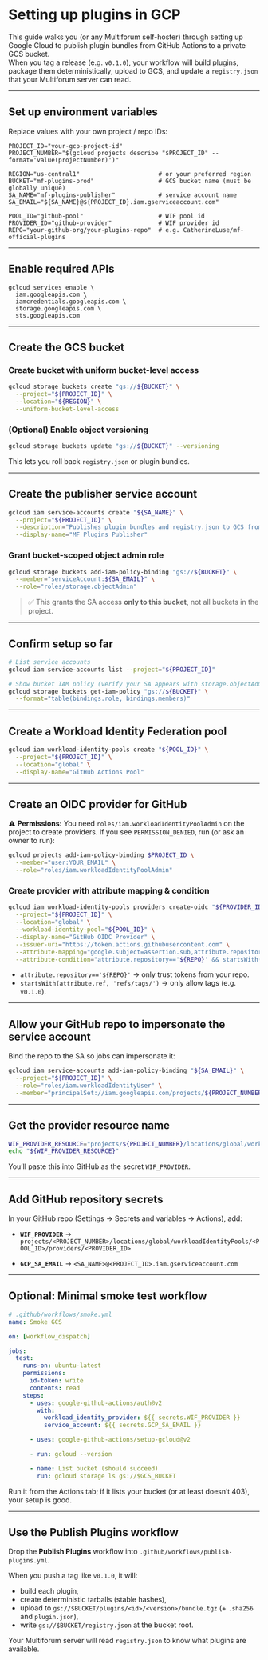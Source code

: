 # Setting up plugins in GCP

This guide walks you (or any Multiforum self-hoster) through setting up Google Cloud to publish plugin bundles from GitHub Actions to a private GCS bucket.  
When you tag a release (e.g. `v0.1.0`), your workflow will build plugins, package them deterministically, upload to GCS, and update a `registry.json` that your Multiforum server can read.

---

## Set up environment variables

Replace values with your own project / repo IDs:

```
PROJECT_ID="your-gcp-project-id"
PROJECT_NUMBER="$(gcloud projects describe "$PROJECT_ID" --format='value(projectNumber)')"

REGION="us-central1"                      # or your preferred region
BUCKET="mf-plugins-prod"                  # GCS bucket name (must be globally unique)
SA_NAME="mf-plugins-publisher"            # service account name
SA_EMAIL="${SA_NAME}@${PROJECT_ID}.iam.gserviceaccount.com"

POOL_ID="github-pool"                     # WIF pool id
PROVIDER_ID="github-provider"             # WIF provider id
REPO="your-github-org/your-plugins-repo"  # e.g. CatherineLuse/mf-official-plugins

```

---

## Enable required APIs

```
gcloud services enable \
  iam.googleapis.com \
  iamcredentials.googleapis.com \
  storage.googleapis.com \
  sts.googleapis.com
```

---

## Create the GCS bucket

### Create bucket with uniform bucket-level access

```bash
gcloud storage buckets create "gs://${BUCKET}" \
  --project="${PROJECT_ID}" \
  --location="${REGION}" \
  --uniform-bucket-level-access
```

### (Optional) Enable object versioning

```bash
gcloud storage buckets update "gs://${BUCKET}" --versioning
```

This lets you roll back `registry.json` or plugin bundles.

---

## Create the publisher service account

```bash
gcloud iam service-accounts create "${SA_NAME}" \
  --project="${PROJECT_ID}" \
  --description="Publishes plugin bundles and registry.json to GCS from GitHub Actions" \
  --display-name="MF Plugins Publisher"
```

### Grant bucket-scoped object admin role

```bash
gcloud storage buckets add-iam-policy-binding "gs://${BUCKET}" \
  --member="serviceAccount:${SA_EMAIL}" \
  --role="roles/storage.objectAdmin"
```

> ✅ This grants the SA access **only to this bucket**, not all buckets in the project.

---

## Confirm setup so far

```bash
# List service accounts
gcloud iam service-accounts list --project="${PROJECT_ID}"

# Show bucket IAM policy (verify your SA appears with storage.objectAdmin)
gcloud storage buckets get-iam-policy "gs://${BUCKET}" \
  --format="table(bindings.role, bindings.members)"
```

---

## Create a Workload Identity Federation pool

```bash
gcloud iam workload-identity-pools create "${POOL_ID}" \
  --project="${PROJECT_ID}" \
  --location="global" \
  --display-name="GitHub Actions Pool"
```

---

## Create an OIDC provider for GitHub

⚠️ **Permissions:** You need `roles/iam.workloadIdentityPoolAdmin` on the project to create providers.
If you see `PERMISSION_DENIED`, run (or ask an owner to run):

```bash
gcloud projects add-iam-policy-binding $PROJECT_ID \
  --member="user:YOUR_EMAIL" \
  --role="roles/iam.workloadIdentityPoolAdmin"
```

### Create provider with attribute mapping & condition

```bash
gcloud iam workload-identity-pools providers create-oidc "${PROVIDER_ID}" \
  --project="${PROJECT_ID}" \
  --location="global" \
  --workload-identity-pool="${POOL_ID}" \
  --display-name="GitHub OIDC Provider" \
  --issuer-uri="https://token.actions.githubusercontent.com" \
  --attribute-mapping="google.subject=assertion.sub,attribute.repository=assertion.repository,attribute.ref=assertion.ref" \
  --attribute-condition="attribute.repository=='${REPO}' && startsWith(attribute.ref, 'refs/tags/')"
```

* `attribute.repository=='${REPO}'` → only trust tokens from your repo.
* `startsWith(attribute.ref, 'refs/tags/')` → only allow tags (e.g. `v0.1.0`).

---

## Allow your GitHub repo to impersonate the service account

Bind the repo to the SA so jobs can impersonate it:

```bash
gcloud iam service-accounts add-iam-policy-binding "${SA_EMAIL}" \
  --project="${PROJECT_ID}" \
  --role="roles/iam.workloadIdentityUser" \
  --member="principalSet://iam.googleapis.com/projects/${PROJECT_NUMBER}/locations/global/workloadIdentityPools/${POOL_ID}/attribute.repository/${REPO}"
```

---

## Get the provider resource name

```bash
WIF_PROVIDER_RESOURCE="projects/${PROJECT_NUMBER}/locations/global/workloadIdentityPools/${POOL_ID}/providers/${PROVIDER_ID}"
echo "${WIF_PROVIDER_RESOURCE}"
```

You’ll paste this into GitHub as the secret `WIF_PROVIDER`.

---

## Add GitHub repository secrets

In your GitHub repo (Settings → Secrets and variables → Actions), add:

* **`WIF_PROVIDER`** →
  `projects/<PROJECT_NUMBER>/locations/global/workloadIdentityPools/<POOL_ID>/providers/<PROVIDER_ID>`

* **`GCP_SA_EMAIL`** →
  `<SA_NAME>@<PROJECT_ID>.iam.gserviceaccount.com`

---

## Optional: Minimal smoke test workflow

```yaml
# .github/workflows/smoke.yml
name: Smoke GCS

on: [workflow_dispatch]

jobs:
  test:
    runs-on: ubuntu-latest
    permissions:
      id-token: write
      contents: read
    steps:
      - uses: google-github-actions/auth@v2
        with:
          workload_identity_provider: ${{ secrets.WIF_PROVIDER }}
          service_account: ${{ secrets.GCP_SA_EMAIL }}

      - uses: google-github-actions/setup-gcloud@v2

      - run: gcloud --version

      - name: List bucket (should succeed)
        run: gcloud storage ls gs://$GCS_BUCKET
```

Run it from the Actions tab; if it lists your bucket (or at least doesn’t 403), your setup is good.

---

## Use the Publish Plugins workflow

Drop the **Publish Plugins** workflow into `.github/workflows/publish-plugins.yml`.

When you push a tag like `v0.1.0`, it will:

* build each plugin,
* create deterministic tarballs (stable hashes),
* upload to `gs://$BUCKET/plugins/<id>/<version>/bundle.tgz` (+ `.sha256` and `plugin.json`),
* write `gs://$BUCKET/registry.json` at the bucket root.

Your Multiforum server will read `registry.json` to know what plugins are available.
